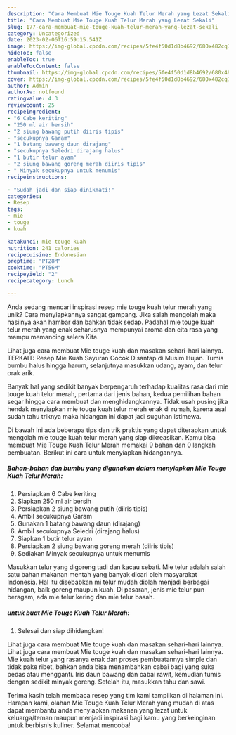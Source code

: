 ```yaml
---
description: "Cara Membuat Mie Touge Kuah Telur Merah yang Lezat Sekali"
title: "Cara Membuat Mie Touge Kuah Telur Merah yang Lezat Sekali"
slug: 177-cara-membuat-mie-touge-kuah-telur-merah-yang-lezat-sekali
category: Uncategorized
date: 2023-02-06T16:59:15.541Z
image: https://img-global.cpcdn.com/recipes/5fe4f50d1d8b4692/680x482cq70/mie-touge-kuah-telur-merah-foto-resep-utama.jpg
hideToc: false
enableToc: true
enableTocContent: false
thumbnail: https://img-global.cpcdn.com/recipes/5fe4f50d1d8b4692/680x482cq70/mie-touge-kuah-telur-merah-foto-resep-utama.jpg
cover: https://img-global.cpcdn.com/recipes/5fe4f50d1d8b4692/680x482cq70/mie-touge-kuah-telur-merah-foto-resep-utama.jpg
author: Admin
authorAv: notfound
ratingvalue: 4.3
reviewcount: 25
recipeingredient:
- "6 Cabe keriting"
- "250 ml air bersih"
- "2 siung bawang putih diiris tipis"
- "secukupnya Garam"
- "1 batang bawang daun dirajang"
- "secukupnya Seledri dirajang halus"
- "1 butir telur ayam"
- "2 siung bawang goreng merah diiris tipis"
- " Minyak secukupnya untuk menumis"
recipeinstructions:

- "Sudah jadi dan siap dinikmati!"
categories:
- Resep
tags:
- mie
- touge
- kuah

katakunci: mie touge kuah 
nutrition: 241 calories
recipecuisine: Indonesian
preptime: "PT28M"
cooktime: "PT56M"
recipeyield: "2"
recipecategory: Lunch

---
```





Anda sedang mencari inspirasi resep mie touge kuah telur merah yang unik? Cara menyiapkannya sangat gampang. Jika salah mengolah maka hasilnya akan hambar dan bahkan tidak sedap. Padahal mie touge kuah telur merah yang enak seharusnya mempunyai aroma dan cita rasa yang mampu memancing selera Kita.





Lihat juga cara membuat Mie touge kuah dan masakan sehari-hari lainnya. TERKAIT: Resep Mie Kuah Sayuran Cocok Disantap di Musim Hujan. Tumis bumbu halus hingga harum, selanjutnya masukkan udang, ayam, dan telur orak arik.

Banyak hal yang sedikit banyak berpengaruh terhadap kualitas rasa dari mie touge kuah telur merah, pertama dari jenis bahan, kedua pemilihan bahan segar hingga cara membuat dan menghidangkannya. Tidak usah pusing jika hendak menyiapkan mie touge kuah telur merah enak di rumah, karena asal sudah tahu triknya maka hidangan ini dapat jadi suguhan istimewa.






Di bawah ini ada beberapa tips dan trik praktis yang dapat diterapkan untuk mengolah mie touge kuah telur merah yang siap dikreasikan. Kamu bisa membuat Mie Touge Kuah Telur Merah memakai 9 bahan dan 0 langkah pembuatan. Berikut ini cara untuk menyiapkan hidangannya.

<!--inarticleads1-->

##### Bahan-bahan dan bumbu yang digunakan dalam menyiapkan Mie Touge Kuah Telur Merah:

1. Persiapkan 6 Cabe keriting
1. Siapkan 250 ml air bersih
1. Persiapkan 2 siung bawang putih (diiris tipis)
1. Ambil secukupnya Garam
1. Gunakan 1 batang bawang daun (dirajang)
1. Ambil secukupnya Seledri (dirajang halus)
1. Siapkan 1 butir telur ayam
1. Persiapkan 2 siung bawang goreng merah (diiris tipis)
1. Sediakan  Minyak secukupnya untuk menumis


Masukkan telur yang digoreng tadi dan kacau sebati. Mie telur adalah salah satu bahan makanan mentah yang banyak dicari oleh masyarakat Indonesia. Hal itu disebabkan mi telur mudah diolah menjadi berbagai hidangan, baik goreng maupun kuah. Di pasaran, jenis mie telur pun beragam, ada mie telur kering dan mie telur basah. 

<!--inarticleads2-->

#####  untuk buat Mie Touge Kuah Telur Merah:


1. Selesai dan siap dihidangkan!

Lihat juga cara membuat Mie touge kuah dan masakan sehari-hari lainnya. Lihat juga cara membuat Mie touge kuah dan masakan sehari-hari lainnya. Mie kuah telur yang rasanya enak dan proses pembuatannya simple dan tidak pake ribet, bahkan anda bisa menambahkan cabai bagi yang suka pedas atau mengganti. Iris daun bawang dan cabai rawit, kemudian tumis dengan sedikit minyak goreng. Setelah itu, masukkan tahu dan sawi. 

Terima kasih telah membaca resep yang tim kami tampilkan di halaman ini. Harapan kami, olahan Mie Touge Kuah Telur Merah yang mudah di atas dapat membantu anda menyiapkan makanan yang lezat untuk keluarga/teman maupun menjadi inspirasi bagi kamu yang berkeinginan untuk berbisnis kuliner. Selamat mencoba!
